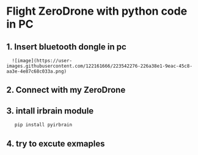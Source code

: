# Flight ZeroDrone with python code in PC

## 1. Insert bluetooth dongle in pc
      
      ![image](https://user-images.githubusercontent.com/122161666/223542276-226a38e1-9eac-45c8-aa3e-4e87c68c033a.png)

## 2. Connect with my ZeroDrone

      
## 3. intall irbrain module 
       pip install pyirbrain
## 4. try to excute exmaples
